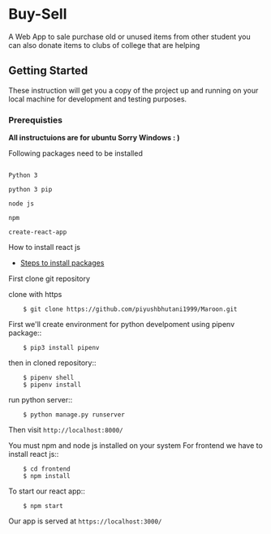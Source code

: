 # Buy-Sell

A Web App to sale purchase old or unused items from other student
you can also donate items to clubs of college that are helping

## Getting Started

These instruction will get you a copy of the project up and running on your local machine for development and testing purposes.

### Prerequisties

**All instructuions are for ubuntu Sorry Windows : )**

Following packages need to be installed

```

Python 3

python 3 pip 

node js

npm

create-react-app
```

How to install react js

* [Steps to install packages](https://www.techomoro.com/how-to-install-and-setup-a-react-app-on-ubuntu-18-04-1)

First clone git repository

clone with https

```
    $ git clone https://github.com/piyushbhutani1999/Maroon.git
```

First we'll create environment for python develpoment using pipenv package::

```
    $ pip3 install pipenv
```
then in cloned repository::
```
    $ pipenv shell
    $ pipenv install
```
run python server::
```
    $ python manage.py runserver
```
Then visit `http://localhost:8000/`
    
You must npm and node js installed on your system
For frontend we have to install react js::
```
    $ cd frontend
    $ npm install
```    
To start our react app::
```
    $ npm start
```    
Our app is served at `https://localhost:3000/`
    

